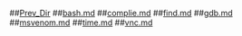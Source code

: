##[Prev_Dir](../../../../../)
##[bash.md](bash.md)
##[complie.md](complie.md)
##[find.md](find.md)
##[gdb.md](gdb.md)
##[msvenom.md](msvenom.md)
##[time.md](time.md)
##[vnc.md](vnc.md)
